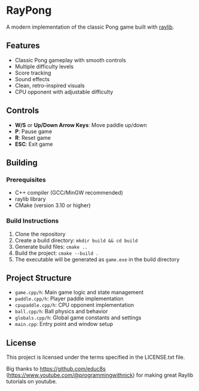 # RayPong

A modern implementation of the classic Pong game built with [raylib](https://www.raylib.com/).

## Features

- Classic Pong gameplay with smooth controls
- Multiple difficulty levels
- Score tracking
- Sound effects
- Clean, retro-inspired visuals
- CPU opponent with adjustable difficulty

## Controls

- **W/S** or **Up/Down Arrow Keys**: Move paddle up/down
- **P**: Pause game
- **R**: Reset game
- **ESC**: Exit game

## Building

### Prerequisites

- C++ compiler (GCC/MinGW recommended)
- raylib library
- CMake (version 3.10 or higher)

### Build Instructions

1. Clone the repository
2. Create a build directory: `mkdir build && cd build`
3. Generate build files: `cmake ..`
4. Build the project: `cmake --build .`
5. The executable will be generated as `game.exe` in the build directory

## Project Structure

- `game.cpp/h`: Main game logic and state management
- `paddle.cpp/h`: Player paddle implementation
- `cpupaddle.cpp/h`: CPU opponent implementation
- `ball.cpp/h`: Ball physics and behavior
- `globals.cpp/h`: Global game constants and settings
- `main.cpp`: Entry point and window setup

## License

This project is licensed under the terms specified in the LICENSE.txt file.


Big thanks to https://github.com/educ8s (https://www.youtube.com/@programmingwithnick) for making great Raylib tutorials on youtube.

